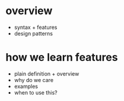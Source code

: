 # overview

- syntax + features
- design patterns

# how we learn features

- plain definition + overview
- why do we care
- examples
- when to use this?
